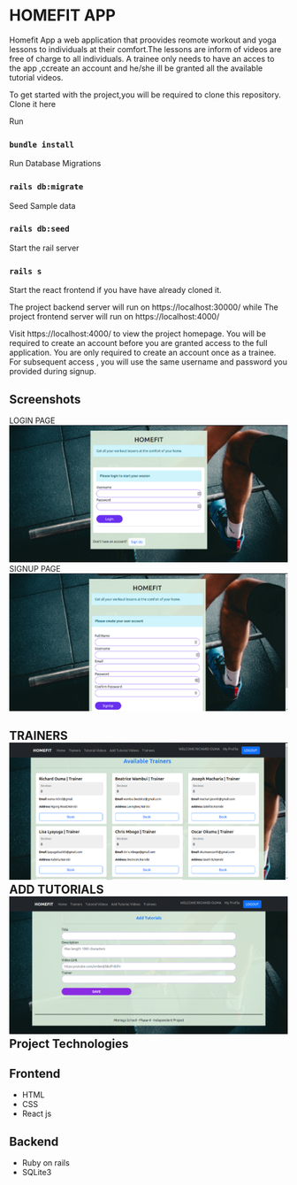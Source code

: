 # HOMEFIT APP
Homefit App a web application that proovides reomote workout and yoga lessons  to individuals at their comfort.The lessons are inform of videos are free of charge to all individuals. A trainee only needs to  have an acces to the app ,ccreate an account and he/she ill be granted  all the available tutorial videos.

To get started with the project,you will be required to clone this repository.
Clone it here 

Run 
### ```bundle install```

Run Database Migrations 
### ```rails db:migrate ```

Seed Sample data
### ```rails db:seed```

Start the rail server 
### ```rails s```

Start the react frontend if you have have already cloned it.

The project backend server  will run on https://localhost:30000/  while 
The project frontend server  will run on https://localhost:4000/

Visit https://localhost:4000/ to view the project homepage.
You will be required to create an account before you are granted access to the full application. You are only required to create an account once as a trainee. For subsequent access , you will use the same username and password you provided during signup.

## Screenshots

LOGIN PAGE  ![Login Page](./images/loginpage.png)
SIGNUP PAGE ![Signup page](./images/signuppage.png)

TRAINERS  ![Trainers](./images/Trainers_page.png)
ADD TUTORIALS  ![Add Yoga Tutorials](./images/Tutorials-page.png)
 Project Technologies
---
Frontend
---
+ HTML
+ CSS
+ React js

Backend
---
+ Ruby on rails
+ SQLite3

